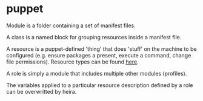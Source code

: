 # puppet

Module is a folder containing a set of manifest files.

A class is a named block for grouping resources inside a manifest file.

A resource is a puppet-defined 'thing' that does 'stuff' on the machine to be configured (e.g. ensure packages a present, execute a command, change file permissions). Resource types can be found [here](https://puppet.com/docs/puppet/7/lang_resources.html#lang_resources).

A role is simply a module that includes multiple other modules (profiles).

The variables applied to a particular resource description defined by a role can be overwritted by heira.

